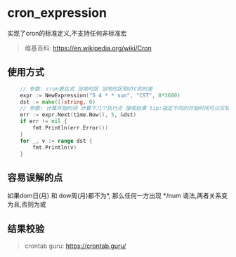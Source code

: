 # cron_expression

实现了cron的标准定义,不支持任何非标准宏
>维基百科: https://en.wikipedia.org/wiki/Cron

## 使用方式

```go
    // 参数: cron表达式 当地时区 当地时区和UTC的时差
	expr := NewExpression("5 4 * * sun", "CST", 8*3600)
	dst := make([]string, 0)
	// 参数: 计算开始时间 计算下几个执行点 接收结果 tip:指定不同的开始时间可以实现时间穿梭
	err := expr.Next(time.Now(), 5, &dst)
	if err != nil {
		fmt.Println(err.Error())
	}
	for _, v := range dst {
		fmt.Println(v)
	}
```

## 容易误解的点

如果dom日(月) 和 dow周(月)都不为*, 那么任何一方出现 */num 语法,两者关系变为且,否则为或

## 结果校验
>crontab guru: https://crontab.guru/
